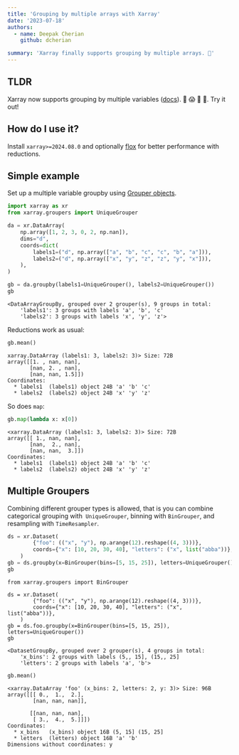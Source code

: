 ```yaml
---
title: 'Grouping by multiple arrays with Xarray'
date: '2023-07-18'
authors:
  - name: Deepak Cherian
    github: dcherian

summary: 'Xarray finally supports grouping by multiple arrays. 🎉'
---
```


## TLDR

Xarray now supports grouping by multiple variables ([docs](https://docs.xarray.dev/en/latest/user-guide/groupby.html#grouping-by-multiple-variables)). 🎉 😱 🤯 🥳. Try it out!

## How do I use it?

Install `xarray>=2024.08.0` and optionally [flox](https://flox.readthedocs.io/en/latest/) for better performance with reductions.

## Simple example

Set up a multiple variable groupby using [Grouper objects](https://docs.xarray.dev/en/latest/user-guide/groupby.html#grouping-by-multiple-variables).

```python
import xarray as xr
from xarray.groupers import UniqueGrouper

da = xr.DataArray(
    np.array([1, 2, 3, 0, 2, np.nan]),
    dims="d",
    coords=dict(
        labels1=("d", np.array(["a", "b", "c", "c", "b", "a"])),
        labels2=("d", np.array(["x", "y", "z", "z", "y", "x"])),
    ),
)

gb = da.groupby(labels1=UniqueGrouper(), labels2=UniqueGrouper())
gb
```

```
<DataArrayGroupBy, grouped over 2 grouper(s), 9 groups in total:
	'labels1': 3 groups with labels 'a', 'b', 'c'
	'labels2': 3 groups with labels 'x', 'y', 'z'>
```

Reductions work as usual:

```python
gb.mean()
```

```
xarray.DataArray (labels1: 3, labels2: 3)> Size: 72B
array([[1. , nan, nan],
       [nan, 2. , nan],
       [nan, nan, 1.5]])
Coordinates:
  * labels1  (labels1) object 24B 'a' 'b' 'c'
  * labels2  (labels2) object 24B 'x' 'y' 'z'
```

So does `map`:

```python
gb.map(lambda x: x[0])
```

```
<xarray.DataArray (labels1: 3, labels2: 3)> Size: 72B
array([[ 1., nan, nan],
       [nan,  2., nan],
       [nan, nan,  3.]])
Coordinates:
  * labels1  (labels1) object 24B 'a' 'b' 'c'
  * labels2  (labels2) object 24B 'x' 'y' 'z'
```

## Multiple Groupers

Combining different grouper types is allowed, that is you can combine
categorical grouping with` UniqueGrouper`, binning with `BinGrouper`, and
resampling with `TimeResampler`.

```python
ds = xr.Dataset(
        {"foo": (("x", "y"), np.arange(12).reshape((4, 3)))},
        coords={"x": [10, 20, 30, 40], "letters": ("x", list("abba"))},
    )
gb = ds.groupby(x=BinGrouper(bins=[5, 15, 25]), letters=UniqueGrouper())
gb
```

```
from xarray.groupers import BinGrouper

ds = xr.Dataset(
        {"foo": (("x", "y"), np.arange(12).reshape((4, 3)))},
        coords={"x": [10, 20, 30, 40], "letters": ("x", list("abba"))},
    )
gb = ds.foo.groupby(x=BinGrouper(bins=[5, 15, 25]), letters=UniqueGrouper())
gb
```

```
<DatasetGroupBy, grouped over 2 grouper(s), 4 groups in total:
	'x_bins': 2 groups with labels (5,, 15], (15,, 25]
	'letters': 2 groups with labels 'a', 'b'>
```

```python
gb.mean()
```

```
<xarray.DataArray 'foo' (x_bins: 2, letters: 2, y: 3)> Size: 96B
array([[[ 0.,  1.,  2.],
        [nan, nan, nan]],

       [[nan, nan, nan],
        [ 3.,  4.,  5.]]])
Coordinates:
  * x_bins   (x_bins) object 16B (5, 15] (15, 25]
  * letters  (letters) object 16B 'a' 'b'
Dimensions without coordinates: y
```
